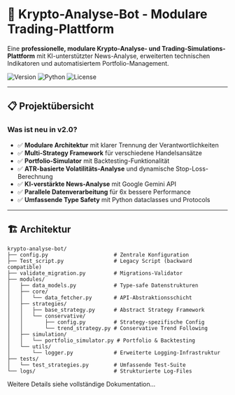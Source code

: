 # 🚀 Krypto-Analyse-Bot - Modulare Trading-Plattform

Eine **professionelle, modulare Krypto-Analyse- und Trading-Simulations-Plattform** mit KI-unterstützter News-Analyse, erweiterten technischen Indikatoren und automatisiertem Portfolio-Management.

![Version](https://img.shields.io/badge/version-2.0.0-blue.svg)
![Python](https://img.shields.io/badge/python-3.8+-green.svg)
![License](https://img.shields.io/badge/license-MIT-green.svg)

---

## 📋 **Projektübersicht**

### **Was ist neu in v2.0?**
- ✅ **Modulare Architektur** mit klarer Trennung der Verantwortlichkeiten
- ✅ **Multi-Strategy Framework** für verschiedene Handelsansätze  
- ✅ **Portfolio-Simulator** mit Backtesting-Funktionalität
- ✅ **ATR-basierte Volatilitäts-Analyse** und dynamische Stop-Loss-Berechnung
- ✅ **KI-verstärkte News-Analyse** mit Google Gemini API
- ✅ **Parallele Datenverarbeitung** für 6x bessere Performance
- ✅ **Umfassende Type Safety** mit Python dataclasses und Protocols

---

## 🏗️ **Architektur**

```
krypto-analyse-bot/
├── config.py                     # Zentrale Konfiguration
├── Test_script.py                # Legacy Script (backward compatible)
├── validate_migration.py         # Migrations-Validator
├── modules/
│   ├── data_models.py            # Type-safe Datenstrukturen
│   ├── core/
│   │   └── data_fetcher.py       # API-Abstraktionsschicht
│   ├── strategies/
│   │   ├── base_strategy.py      # Abstract Strategy Framework
│   │   └── conservative/
│   │       ├── config.py         # Strategy-spezifische Config
│   │       └── trend_strategy.py # Conservative Trend Following
│   ├── simulation/
│   │   └── portfolio_simulator.py # Portfolio & Backtesting
│   └── utils/
│       └── logger.py             # Erweiterte Logging-Infrastruktur
├── tests/
│   └── test_strategies.py        # Umfassende Test-Suite
└── logs/                         # Strukturierte Log-Files
```

Weitere Details siehe vollständige Dokumentation...
